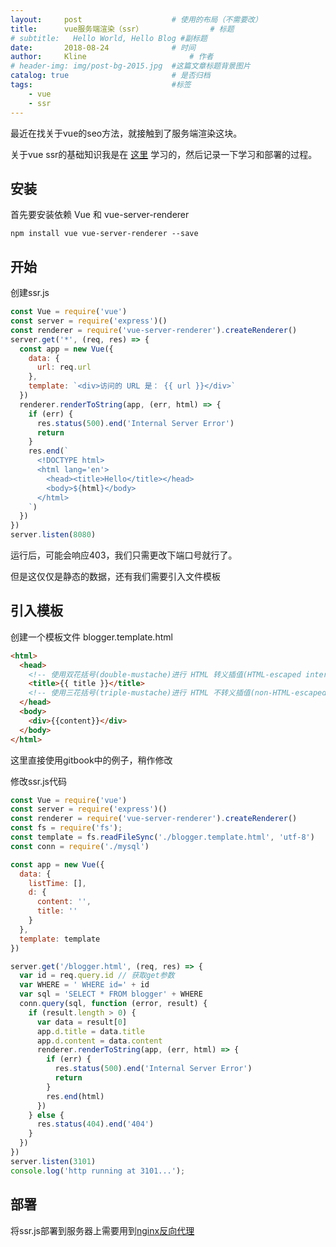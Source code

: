 ```yaml
---
layout:     post   				    # 使用的布局（不需要改）
title:      vue服务端渲染（ssr） 				# 标题 
# subtitle:   Hello World, Hello Blog #副标题
date:       2018-08-24 				# 时间
author:     Kline 						# 作者
# header-img: img/post-bg-2015.jpg 	#这篇文章标题背景图片
catalog: true 						# 是否归档
tags:								#标签
    - vue
    - ssr
---
```


最近在找关于vue的seo方法，就接触到了服务端渲染这块。

关于vue ssr的基础知识我是在 [这里](https://ssr.vuejs.org/zh/basic.html) 学习的，然后记录一下学习和部署的过程。
## 安装
首先要安装依赖 Vue 和 vue-server-renderer
```
npm install vue vue-server-renderer --save
```
## 开始
创建ssr.js
```javascript
const Vue = require('vue')
const server = require('express')()
const renderer = require('vue-server-renderer').createRenderer()
server.get('*', (req, res) => {
  const app = new Vue({
    data: {
      url: req.url
    },
    template: `<div>访问的 URL 是： {{ url }}</div>`
  })
  renderer.renderToString(app, (err, html) => {
    if (err) {
      res.status(500).end('Internal Server Error')
      return
    }
    res.end(`
      <!DOCTYPE html>
      <html lang='en'>
        <head><title>Hello</title></head>
        <body>${html}</body>
      </html>
    `)
  })
})
server.listen(8080)
```
运行后，可能会响应403，我们只需更改下端口号就行了。

但是这仅仅是静态的数据，还有我们需要引入文件模板
## 引入模板
创建一个模板文件 blogger.template.html
```html
<html>
  <head>
    <!-- 使用双花括号(double-mustache)进行 HTML 转义插值(HTML-escaped interpolation) -->
    <title>{{ title }}</title>
    <!-- 使用三花括号(triple-mustache)进行 HTML 不转义插值(non-HTML-escaped interpolation) -->
  </head>
  <body>
    <div>{{content}}</div>
  </body>
</html>
```
这里直接使用gitbook中的例子，稍作修改

修改ssr.js代码
```javascript
const Vue = require('vue')
const server = require('express')()
const renderer = require('vue-server-renderer').createRenderer()
const fs = require('fs');
const template = fs.readFileSync('./blogger.template.html', 'utf-8')
const conn = require('./mysql')

const app = new Vue({
  data: {
    listTime: [],
    d: {
      content: '',
      title: ''
    }
  },
  template: template
})

server.get('/blogger.html', (req, res) => {
  var id = req.query.id // 获取get参数
  var WHERE = ' WHERE id=' + id
  var sql = 'SELECT * FROM blogger' + WHERE
  conn.query(sql, function (error, result) {
    if (result.length > 0) {
      var data = result[0]
      app.d.title = data.title
      app.d.content = data.content
      renderer.renderToString(app, (err, html) => {
        if (err) {
          res.status(500).end('Internal Server Error')
          return
        }
        res.end(html)
      })
    } else {
      res.status(404).end('404')
    }
  })
})
server.listen(3101)
console.log('http running at 3101...');
```
## 部署
将ssr.js部署到服务器上需要用到[nginx反向代理](https://xuejichang.cn/blogger?id=107)